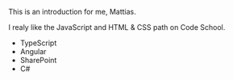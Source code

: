 This is an introduction for me, Mattias.

I realy like the JavaScript and HTML & CSS path on Code School.

* TypeScript
* Angular
* SharePoint
* C#